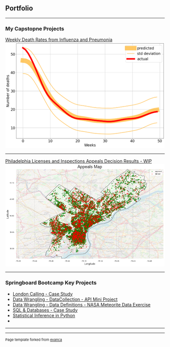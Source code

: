 ## Portfolio

---

### My Capstopne Projects 

[Weekly Death Rates from Influenza and Pneumonia](https://github.com/adreyzin/CapstoneTwoRepo)
<img src="https://raw.githubusercontent.com/adreyzin/CapstoneTwoRepo/master/images/Influenza%20Pneumonia%20Prediction.png"/>

---
[Philadelphia Licenses and Inspections Appeals Decision Results - WIP](https://github.com/adreyzin/Philly_L_and_I_Appeals)
<img src="https://raw.githubusercontent.com/adreyzin/Philly_L_and_I_Appeals/main/images/appeal_map.png"/>

---

### Springboard Bootcamp Key Projects

- [London Calling - Case Study](https://github.com/adreyzin/mySpringboardRepo/blob/master/4.3%20Case%20Study%20-%20London%20Calling!.ipynb)
- [Data Wrangling - DataCollection - API Mini Project](https://github.com/adreyzin/mySpringboardRepo/blob/master/7.2%20Data%20Wrangling.DataCollection.API%20Mini%20Project.ipynb)
- [Data Wrangling - Data Definitions - NASA Meteorite Data Exercise](https://github.com/adreyzin/mySpringboardRepo/blob/master/7.4%20Data%20Wrangling.Data%20Definitions.NASA%20Meteorite%20Data%20Exercise.ipynb)
- [SQL & Databases - Case Study](https://github.com/adreyzin/mySpringboardRepo/blob/master/8.3%20SQL%20%26%20Databases.Case%20Study.sql)
- [Statistical Inference in Python](https://github.com/adreyzin/mySpringboardRepo/tree/master/11.1%20Python%20Statistics%20in%20EDA.Statistical%20Inference%20in%20Python)
- 

---




---
<p style="font-size:11px">Page template forked from <a href="https://github.com/evanca/quick-portfolio">evanca</a></p>
<!-- Remove above link if you don't want to attibute -->

